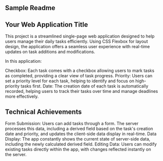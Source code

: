 
Sample Readme
---

## Your Web Application Title
This project is a streamlined single-page web application designed to help users manage their daily tasks efficiently. 
Using CSS Flexbox for layout design, the application offers a seamless user experience with real-time updates on task additions and modifications.

In this application:

Checkbox: Each task comes with a checkbox allowing users to mark tasks as completed, providing a clear view of task progress.
Priority: Users can set a priority level for each task, helping to identify and focus on high-priority tasks first.
Date: The creation date of each task is automatically recorded, helping users to track their tasks over time and manage deadlines more effectively.

## Technical Achievements
Form Submission: Users can add tasks through a form. The server processes this data, including a derived field based on the task's creation date and priority, and updates the client-side data display in real-time.
Data Display: The app constantly shows the current state of server-side data, including the newly calculated derived field.
Editing Data: Users can modify existing tasks directly within the app, with changes reflected instantly on the server.


